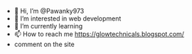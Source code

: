 - 👋 Hi, I’m @Pawanky973
- 👀 I’m interested in web development
- 🌱 I’m currently learning 
- 📫 How to reach me https://glowtechnicals.blogspot.com/ 
- comment on the site

<!---
Pawanky973/Pawanky973 is a ✨ special ✨ repository because its `README.md` (this file) appears on your GitHub profile.
You can click the Preview link to take a look at your changes.
--->
